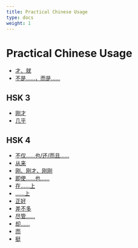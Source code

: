 ```yaml
---
title: Practical Chinese Usage
type: docs
weight: 1
---
```


<style type="text/css" rel="stylesheet">
.markdown ul{list-style:none;padding:0rem;columns: 200px;}.markdown ul li::marker{content:"";}.markdown ul li{padding-left: 0rem;}
</style>

# Practical Chinese Usage

* [才、就](/adverb/cai_jiu)
* [不是……，而是……](/conjunction/shi)

## HSK 3

* [刚才](/adverb/gang)
* [几乎](/adverb/approximation/jihu)

## HSK 4

* [不仅……也/还/而且……](/conjunction/bujin_erqie)
* [从来](/adverb/conglai)
* [刚、刚才、刚刚](/adverb/gang)
* [即使……也……](/conjunction/jishi)
* [在……上](/preposition/zai_topic#in-regards-to)
* [……上](/preposition/shang#indicate-scope)
* [正好](/adverb/zhenghao)
* [差不多](/adverb/approximation/chabuduo)
* [尽管……](/conjunction/jinguan)
* [却……](/adverb/que)
* [而](/conjunction/er)
* [挺](/adverb/very#挺)